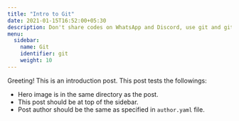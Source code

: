 ```yaml
---
title: "Intro to Git"
date: 2021-01-15T16:52:00+05:30
description: Don't share codes on WhatsApp and Discord, use git and github
menu:
  sidebar:
    name: Git
    identifier: git
    weight: 10
---
```


Greeting! This is an introduction post. This post tests the followings:

- Hero image is in the same directory as the post.
- This post should be at top of the sidebar.
- Post author should be the same as specified in `author.yaml` file.
